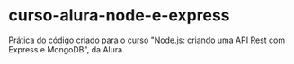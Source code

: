 # curso-alura-node-e-express
Prática do código criado para o curso "Node.js: criando uma API Rest com Express e MongoDB", da Alura.
